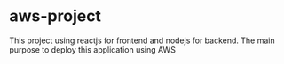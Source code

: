 # aws-project
This project using reactjs for frontend and nodejs for backend. The main purpose to deploy this application using AWS
